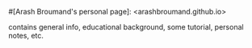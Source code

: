 #[Arash Broumand's personal page]: <arashbroumand.github.io>

contains general info, educational background, some tutorial, personal notes, etc.

